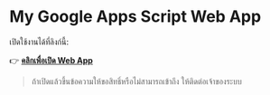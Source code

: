 # My Google Apps Script Web App

เปิดใช้งานได้ที่ลิงก์นี้:

👉 **[คลิกเพื่อเปิด Web App]([https://script.google.com/macros/s/AKfycbxYOURID/exec](https://script.google.com/macros/s/AKfycbwmCQLQCEuwdDoZaqKJXxhAjsYph9XH5J8mkhuwyfmvcC1rs3DtpLP7WlSL520UmYJdtw/exec))**

> ถ้าเปิดแล้วขึ้นข้อความให้ขอสิทธิ์หรือไม่สามารถเข้าถึง ให้ติดต่อเจ้าของระบบ
